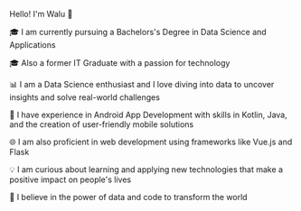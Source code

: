 
Hello! I'm Walu 👋 

🎓 I am currently pursuing a Bachelors's Degree in Data Science and Applications

🎓 Also a former IT Graduate with a passion for technology

📊 I am a Data Science enthusiast and I love diving into data to uncover insights and solve real-world challenges

📱 I have experience in Android App Development with skills in Kotlin, Java, and the creation of user-friendly mobile solutions

🌐 I am also proficient in web development using frameworks like Vue.js and Flask

💡 I am curious about learning and applying new technologies that make a positive impact on people's lives

🌟 I believe in the power of data and code to transform the world
